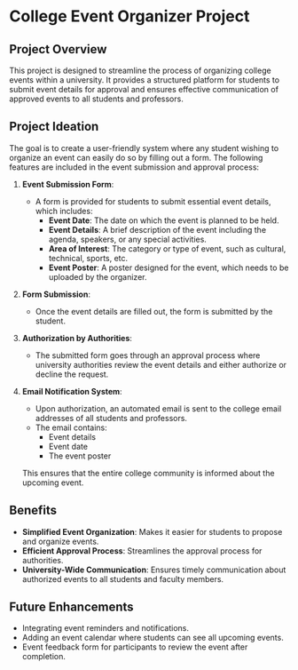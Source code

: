 # College Event Organizer Project

## Project Overview
This project is designed to streamline the process of organizing college events within a university. It provides a structured platform for students to submit event details for approval and ensures effective communication of approved events to all students and professors. 

## Project Ideation

The goal is to create a user-friendly system where any student wishing to organize an event can easily do so by filling out a form. The following features are included in the event submission and approval process:

1. **Event Submission Form**:
   - A form is provided for students to submit essential event details, which includes:
     - **Event Date**: The date on which the event is planned to be held.
     - **Event Details**: A brief description of the event including the agenda, speakers, or any special activities.
     - **Area of Interest**: The category or type of event, such as cultural, technical, sports, etc.
     - **Event Poster**: A poster designed for the event, which needs to be uploaded by the organizer.

2. **Form Submission**:
   - Once the event details are filled out, the form is submitted by the student.
   
3. **Authorization by Authorities**:
   - The submitted form goes through an approval process where university authorities review the event details and either authorize or decline the request.
   
4. **Email Notification System**:
   - Upon authorization, an automated email is sent to the college email addresses of all students and professors.
   - The email contains:
     - Event details
     - Event date
     - The event poster
   
   This ensures that the entire college community is informed about the upcoming event.

## Benefits
- **Simplified Event Organization**: Makes it easier for students to propose and organize events.
- **Efficient Approval Process**: Streamlines the approval process for authorities.
- **University-Wide Communication**: Ensures timely communication about authorized events to all students and faculty members.

## Future Enhancements
- Integrating event reminders and notifications.
- Adding an event calendar where students can see all upcoming events.
- Event feedback form for participants to review the event after completion.
   

